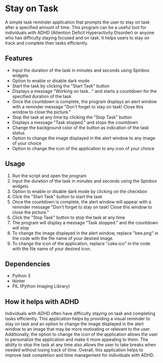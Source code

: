 # Stay on Task
A simple task reminder application that prompts the user to stay on task after a specified amount of time. This program can be a useful tool for individuals with ADHD (Attention Deficit Hyperactivity Disorder) or anyone who has difficulty staying focused and on task. It helps users to stay on track and complete their tasks efficiently.

## Features
- Input the duration of the task in minutes and seconds using Spinbox widgets
- Option to enable or disable dark mode
- Start the task by clicking the "Start Task" button
- Displays a message "Working on task..." and starts a countdown for the specified duration of the task
- Once the countdown is complete, the program displays an alert window with a reminder message "Don't forget to stay on task! Close this window to close the picture."
- Stop the task at any time by clicking the "Stop Task" button
- Displays a message "Task stopped." and stops the countdown
- Change the background color of the button as indication of the task status
- Option to change the image displayed in the alert window to any image of your choice
- Option to change the icon of the application to any icon of your choice

## Usage
1. Run the script and open the program
2. Input the duration of the task in minutes and seconds using the Spinbox widgets
3. Option to enable or disable dark mode by clicking on the checkbox
4. Click the "Start Task" button to start the task
5. Once the countdown is complete, the alert window will appear with a reminder message "Don't forget to stay on task! Close this window to close the picture."
6. Click the "Stop Task" button to stop the task at any time
7. The program will display a message "Task stopped." and the countdown will stop
8. To change the image displayed in the alert window, replace "bee.png" in the code with the file name of your desired image.
9. To change the icon of the application, replace "cake.ico" in the code with the file name of your desired icon.

## Dependencies
- Python 3
- tkinter
- PIL (Python Imaging Library)

## How it helps with ADHD
Individuals with ADHD often have difficulty staying on task and completing tasks efficiently. This application helps by providing a visual reminder to stay on task and an option to change the image displayed in the alert window to an image that may be more motivating or relevant to the user. Additionally, the option to change the icon of the application allows the user to personalize the application and make it more appealing to them. The ability to stop the task at any time also allows the user to take breaks when needed without losing track of time. Overall, this application helps to improve task completion and time management for individuals with ADHD.
